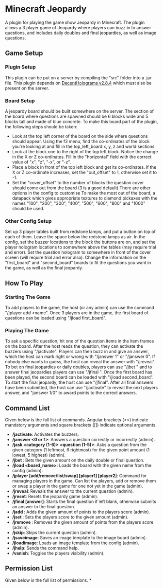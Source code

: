 # Minecraft Jeopardy
A plugin for playing the game show Jeopardy in Minecraft. The plugin allows a 3 player game of Jeopardy where players can buzz in to answer questions, and includes daily doubles and final jeopardies, as well as image questions.
## Game Setup

### Plugin Setup
This plugin can be put on a server by compiling the "src" folder into a .jar file. This plugin depends on [DecentHolograms v2.8.4](https://www.spigotmc.org/resources/decentholograms-1-8-1-20-4-papi-support-no-dependencies.96927/download?version=515097) which must also be present on the server.
### Board Setup
A jeopardy board should be built somewhere on the server. The section of the board where questions are spawned should be 6 blocks wide and 5 blocks tall and made of blue concrete. To make this board part of the plugin, the following steps should be taken:
* Look at the top left corner of the board on the side where questions should appear. Using the f3 menu, find the co-ordinates of the block you're looking at and fill in the top_left_board x, y, z and world sections
* Look at the block one to the right of the top left block. Notice the change in the X or Z co-ordinates. Fill in the "horizontal" field with the correct value of "x", "z", "-x", or "-z".
* Place a block in front of the top left block and get its co-ordinates. If the X or Z co-ordinate increases, set the "out_offset" to 1, otherwise set it to -1.
* Set the "cover_offset" to the number of blocks the question cover should come out from the board (3 is a good default)
There are other options in the config to customise
To make the most out of the board, a datapack which gives appropriate textures to diamond pickaxes with the names "100", "200", "300", "400", "500", "600", "800" and "1000" should be used.

### Other Config Setup
Set up 3 player tables built from redstone lamps, and put a button on top of each of them. Leave the space below the redstone lamps as air. In the config, set the buzzer locations to the block the buttons are on, and set the player hologram locations to somewhere above the tables (may require trial and error). Set the question hologram to somewhere in front of the cover screen (will require trial and error also). Change the information on the "first_board" and "second_board" boards to fit the questions you want in the game, as well as the final jeopardy. 

## How To Play

### Starting The Game
To add players to the game, the host (or any admin) can use the command "/jplayer add <name". Once 3 players are in the game, the first board of questions can be loaded using "/jload first_board". 
### Playing The Game
To ask a specific question, hit one of the question items in the item frames on the board. After the host reads the question, they can activate the buzzers using "/jactivate". Players can then buzz in and give an answer, which the host can mark right or wrong with "/janswer 1" or "/janswer 0". If nobody else wants to guess, the host can reveal the answer with "/jreveal". To bet on final jeopardies or daily doubles, players can use "/jbet <amount>" and to answer final jeopardies players can use "/jfinal <answer>". Once the first board has been played, the second board can be loaded with "/jload second_board". To start the final jeopardy, the host can use "/jfinal". After all final answers have been submitted, the host can use "/jactivate" to reveal the next players answer, and "janswer 1/0" to award points to the correct answers.
## Command List
Given below is the full list of commands. Angular brackets (<>) indicate mandatory arguments and square brackets ([]) indicate optional arguments.
* **/jactivate**: Activates the buzzers.
* **/janswer <0 or 1>**: Answers a question correctly or incorrectly (admin).
* **/jask <category (1-6)> <question (1-5)>**: Asks a question from the given category (1 leftmost, 6 rightmost) for the given point amount (1 lowest, 5 highest) (admin).
* **/jbet <amount>**: Bets the given amount on the daily double or final question.
* **/jload <board_name>**: Loads the board with the given name from the config (admin).
* **/jplayer [add/remove/list/swap] [player1] [player2]**: Command for managing players in the game. Can list the players, add or remove them or swap a player in the game for one not yet in the game (admin).
* **/jreveal**: Reveals the answer to the current question (admin).
* **/jreset**: Resets the jeopardy game (admin).
* **/jfinal [answer]**: Starts the final question if left blank, otherwise submits an answer to the final question.
* **/jadd <player> <amount>**: Adds the given amount of points to the players score (admin).
* **/jset <player> <amount>**: Sets the players score to the given amount (admin).
* **/jremove <player> <amount>**: Removes the given amount of points from the players score (admin).
* **/jskip**: Skips the current question (admin).
* **/jsaveimage**: Saves an image template to the image board (admin).
* **/jloadimage**: Loads an image template from the config (admin).
* **/jhelp**: Sends the command help.
* **/vanish**: Toggles the players visibility (admin).
## Permission List
Given below is the full list of permissions.
* 
